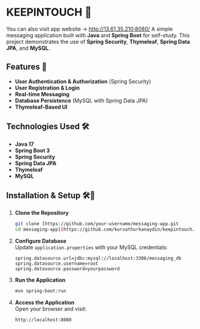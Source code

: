 # KEEPINTOUCH 📨
You can also visit app website -> http://13.61.35.210:8080/
A simple messaging application built with **Java** and **Spring Boot** for self-study. This project demonstrates the use of **Spring Security**, **Thymeleaf**, **Spring Data JPA**, and **MySQL**.

## Features 🚀
- **User Authentication & Authorization** (Spring Security)
- **User Registration & Login**
- **Real-time Messaging**
- **Database Persistence** (MySQL with Spring Data JPA)
- **Thymeleaf-Based UI**

## Technologies Used 🛠️
- **Java 17**
- **Spring Boot 3**
- **Spring Security**
- **Spring Data JPA**
- **Thymeleaf**
- **MySQL**

## Installation & Setup 🛠🔧

1. **Clone the Repository**  
   ```bash
   git clone [https://github.com/your-username/messaging-app.git
   cd messaging-app](https://github.com/kursathurkanaydin/keepintouch.git)
   ```

2. **Configure Database**  
   Update `application.properties` with your MySQL credentials:  
   ```properties
   spring.datasource.url=jdbc:mysql://localhost:3306/messaging_db
   spring.datasource.username=root
   spring.datasource.password=yourpassword
   ```

3. **Run the Application**  
   ```bash
   mvn spring-boot:run
   ```

4. **Access the Application**  
   Open your browser and visit:  
   ```
   http://localhost:8080
   ```
